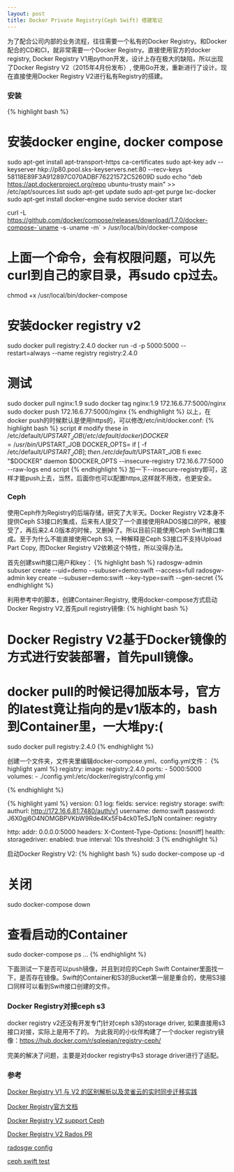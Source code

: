 ```yaml
---
layout: post
title: Docker Private Registry(Ceph Swift) 搭建笔记
---
```


为了配合公司内部的业务流程，往往需要一个私有的Docker Registry。和Docker配合的CD和CI，就非常需要一个Docker Registry。直接使用官方的docker registry, Docker Registry V1用python开发，设计上存在极大的缺陷，所以出现了Docker Registry V2（2015年4月份发布）, 使用Go开发，重新进行了设计。现在直接使用Docker Registry V2进行私有Registry的搭建。

### 安装
{% highlight bash %}
# 安装docker engine, docker compose
sudo apt-get install apt-transport-https ca-certificates
sudo apt-key adv --keyserver hkp://p80.pool.sks-keyservers.net:80 --recv-keys 58118E89F3A912897C070ADBF76221572C52609D
sudo echo "deb https://apt.dockerproject.org/repo ubuntu-trusty main" >> /etc/apt/sources.list
sudo apt-get update
sudo apt-get purge lxc-docker
sudo apt-get install docker-engine
sudo service docker start

curl -L https://github.com/docker/compose/releases/download/1.7.0/docker-compose-`uname -s`-`uname -m` > /usr/local/bin/docker-compose
# 上面一个命令，会有权限问题，可以先curl到自己的家目录，再sudo cp过去。
chmod +x /usr/local/bin/docker-compose

# 安装docker registry v2
sudo docker pull registry:2.4.0
docker run -d -p 5000:5000 --restart=always --name registry registry:2.4.0

# 测试
sudo docker pull nginx:1.9
sudo docker tag nginx:1.9 172.16.6.77:5000/nginx
sudo docker push 172.16.6.77:5000/nginx
{% endhighlight %}
以上，在docker push的时候默认是使用https的，可以修改/etc/init/docker.conf:
{% highlight bash %}
script
        # modify these in /etc/default/$UPSTART_JOB (/etc/default/docker)
        DOCKER=/usr/bin/$UPSTART_JOB
        DOCKER_OPTS=
        if [ -f /etc/default/$UPSTART_JOB ]; then
                . /etc/default/$UPSTART_JOB
        fi
        exec "$DOCKER" daemon $DOCKER_OPTS  --insecure-registry 172.16.6.77:5000 --raw-logs
end script
{% endhighlight %}
加一下--insecure-registry即可，这样才能push上去，当然，后面你也可以配置https,这样就不用改，也更安全。

### Ceph 
使用Ceph作为Registry的后端存储，研究了大半天。Docker Registry V2本身不提供Ceph S3接口的集成，后来有人提交了一个直接使用RADOS接口的PR，被接受了，再后来2.4.0版本的时候，又删掉了。所以目前只能使用Ceph Swift接口集成。至于为什么不能直接使用Ceph S3, 一种解释是Ceph S3接口不支持Upload Part Copy, 而Docker Registry V2依赖这个特性，所以没得办法。

首先创建swift接口用户和key：
{% highlight bash %}
radosgw-admin subuser create --uid=demo --subuser=demo:swift --access=full
radosgw-admin key create --subuser=demo:swift --key-type=swift --gen-secret
{% endhighlight %}

利用参考中的脚本，创建Container:Registry, 使用docker-compose方式启动Docker Registry V2,首先pull registry镜像:
{% highlight bash %}
# Docker Registry V2基于Docker镜像的方式进行安装部署，首先pull镜像。
# docker pull的时候记得加版本号，官方的latest竟让指向的是v1版本的，bash到Container里，一大堆py:(
sudo docker pull registry:2.4.0
{% endhighlight %}

创建一个文件夹，文件夹里编辑docker-compose.yml、config.yml文件：
{% highlight yaml %}
registry:
  image: registry:2.4.0
  ports:
    - 5000:5000
  volumes:
    - ./config.yml:/etc/docker/registry/config.yml

{% endhighlight %}

{% highlight yaml %}
version: 0.1
log:
  fields:
    service: registry
storage:
  swift:
    authurl: http://172.16.6.81:7480/auth/v1
    username: demo:swift
    password: J6X0gj6O4NOMGBPVKbW9Rde4Kx5Fb4ck0TeSJ1pN
    container: registry

http:
  addr: 0.0.0.0:5000
  headers:
    X-Content-Type-Options: [nosniff]
health:
  storagedriver:
    enabled: true
    interval: 10s
    threshold: 3
{% endhighlight %}

启动Docker Registry V2:
{% highlight bash %}
sudo docker-compose up -d
# 关闭
sudo docker-compose down
# 查看启动的Container
sudo docker-compose ps
...
{% endhighlight %}

下面测试一下是否可以push镜像，并且到对应的Ceph Swift Container里面找一下，是否存在镜像。Swift的Container和S3的Bucket第一层是重合的，使用S3接口同样可以看到Swift接口创建的文件。

### Docker Registry对接ceph s3
docker registry v2还没有开发专门针对ceph s3的storage driver, 如果直接用s3接口对接，实际上是用不了的。
为此我司的小伙伴构建了一个docker registry镜像：https://hub.docker.com/r/sqleejan/registry-ceph/

完美的解决了问题，主要是对docker registry中s3 storage driver进行了适配。

### 参考
[Docker Registry V1 与 V2 的区别解析以及灵雀云的实时同步迁移实践](http://www.csdn.net/article/2015-09-09/2825651?hmsr=toutiao.io)

[Docker Registry官方文档](https://docs.docker.com/registry/overview/)

[Docker Registry V2 support Ceph](https://github.com/docker/distribution/issues/40)

[Docker Registry V2 Rados PR](https://github.com/docker/distribution/pull/443)

[radosgw config](http://docs.ceph.com/docs/master/radosgw/config/`)

[ceph swift test](https://github.com/IvanJobs/play/tree/master/ceph/swift)
